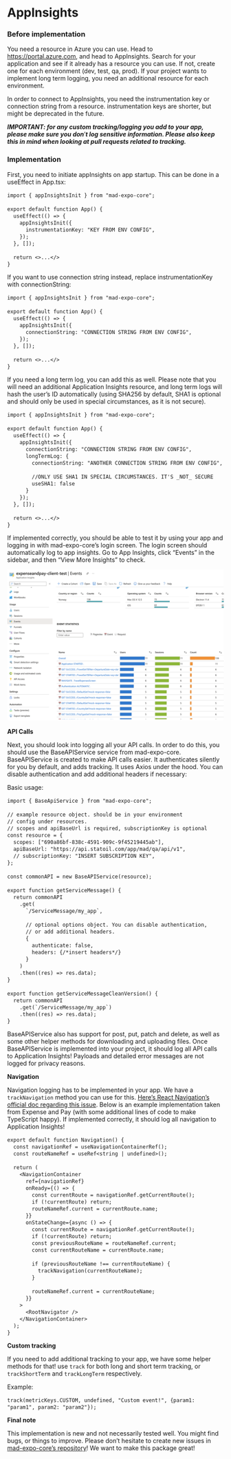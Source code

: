# AppInsights

### Before implementation

You need a resource in Azure you can use. Head to https://portal.azure.com, and head to AppInsights. Search for your application and see if it already has a resource you can use. If not, create one for each environment (dev, test, qa, prod). If your project wants to implement long term logging, you need an additional resource for each environment.

In order to connect to AppInsights, you need the instrumentation key or connection string from a resource. instrumentation keys are shorter, but might be deprecated in the future.

***IMPORTANT: for any custom tracking/logging you add to your app, please make sure you don***’***t log sensitive information. Please also keep this in mind when looking at pull requests related to tracking.***

### Implementation

First, you need to initiate appInsights on app startup. This can be done in a useEffect in App.tsx:

```other
import { appInsightsInit } from "mad-expo-core";

export default function App() {
  useEffect(() => {
    appInsightsInit({
      instrumentationKey: "KEY FROM ENV CONFIG",
    });
  }, []);

  return <>...</>
}
```

If you want to use connection string instead, replace instrumentationKey with connectionString:

```other
import { appInsightsInit } from "mad-expo-core";

export default function App() {
  useEffect(() => {
    appInsightsInit({
      connectionString: "CONNECTION STRING FROM ENV CONFIG",
    });
  }, []);

  return <>...</>
}
```

If you need a long term log, you can add this as well. Please note that you will need an additional Application Insights resource, and long term logs will hash the user’s ID automatically (using SHA256 by default, SHA1 is optional and should only be used in special circumstances, as it is not secure).

```other
import { appInsightsInit } from "mad-expo-core";

export default function App() {
  useEffect(() => {
    appInsightsInit({
      connectionString: "CONNECTION STRING FROM ENV CONFIG",
      longTermLog: {
        connectionString: "ANOTHER CONNECTION STRING FROM ENV CONFIG",
        
        //ONLY USE SHA1 IN SPECIAL CIRCUMSTANCES. IT'S _NOT_ SECURE
        useSHA1: false
      }
    });
  }, []);

  return <>...</>
}
```

If implemented correctly, you should be able to test it by using your app and logging in with mad-expo-core’s login screen. The login screen should automatically log to app insights. Go to App Insights, click “Events” in the sidebar, and then “View More Insights” to check.

![Image.png](AppInsights.assets/Image.png)

**API Calls**

Next, you should look into logging all your API calls. In order to do this, you should use the BaseAPIService service from mad-expo-core. BaseAPIService is created to make API calls easier. It authenticates silently for you by default, and adds tracking. It uses Axios under the hood. You can disable authentication and add additional headers if necessary:

Basic usage:

```other
import { BaseApiService } from "mad-expo-core";

// example resource object. should be in your environment 
// config under resources.
// scopes and apiBaseUrl is required, subscriptionKey is optional
const resource = {
  scopes: ["690a86bf-838c-4591-909c-9f45219445ab"],
  apiBaseUrl: "https://api.statoil.com/app/mad/qa/api/v1",
  // subscriptionKey: "INSERT SUBSCRIPTION KEY",
};

const commonAPI = new BaseAPIService(resource);

export function getServiceMessage() {
  return commonAPI
    .get(
      `/ServiceMessage/my_app`,

      // optional options object. You can disable authentication,
      // or add additional headers.
      { 
        authenticate: false,
        headers: {/*insert headers*/}
      }
    )
    .then((res) => res.data);
}

export function getServiceMessageCleanVersion() {
  return commonAPI
    .get(`/ServiceMessage/my_app`)
    .then((res) => res.data);
}
```

BaseAPIService also has support for post, put, patch and delete, as well as some other helper methods for downloading and uploading files. Once BaseAPIService is implemented into your project, it should log all API calls to Application Insights! Payloads and detailed error messages are not logged for privacy reasons.

**Navigation**

Navigation logging has to be implemented in your app. We have a `trackNavigation` method you can use for this. [Here’s React Navigation’s official doc regarding this issue](https://reactnavigation.org/docs/screen-tracking/). Below is an example implementation taken from Expense and Pay (with some additional lines of code to make TypeScript happy). If implemented correctly, it should log all navigation to Application Insights!

```other
export default function Navigation() {
  const navigationRef = useNavigationContainerRef();
  const routeNameRef = useRef<string | undefined>();

  return (
    <NavigationContainer
      ref={navigationRef}
      onReady={() => {
        const currentRoute = navigationRef.getCurrentRoute();
        if (!currentRoute) return;
        routeNameRef.current = currentRoute.name;
      }}
      onStateChange={async () => {
        const currentRoute = navigationRef.getCurrentRoute();
        if (!currentRoute) return;
        const previousRouteName = routeNameRef.current;
        const currentRouteName = currentRoute.name;

        if (previousRouteName !== currentRouteName) {
          trackNavigation(currentRouteName);
        }

        routeNameRef.current = currentRouteName;
      }}
    >
      <RootNavigator />
    </NavigationContainer>
  );
}
```

**Custom tracking**

If you need to add additional tracking to your app, we have some helper methods for that! use `track`  for both long and short term tracking, or `trackShortTerm` and `trackLongTerm` respectively.

Example:

```other
track(metricKeys.CUSTOM, undefined, "Custom event!", {param1: "param1", param2: "param2"});
```

**Final note**

This implementation is new and not necessarily tested well. You might find bugs, or things to improve. Please don’t hesitate to create new issues in [mad-expo-core’s repository](https://github.com/equinor/mad-expo-core/issues)! We want to make this package great!

